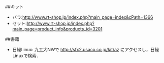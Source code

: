 ##キット
- バラ:http://www.rt-shop.jp/index.php?main_page=index&cPath=1366
- セット:http://www.rt-shop.jp/index.php?main_page=product_info&products_id=3201

##書籍
- 日経Linux: 九工大NWで http://sfx2.usaco.co.jp/kit/az にアクセスし，日経Linuxで検索．
